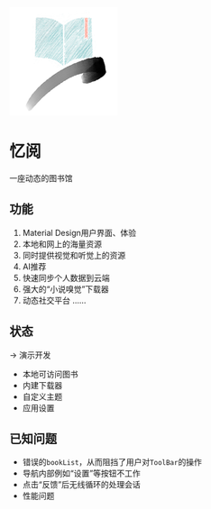 ![EnBook](https://github.com/EngLearnsh/EnBook/blob/master/app/src/main/res/mipmap-xxxhdpi/logo.png)
# 忆阅
一座动态的图书馆

## 功能
1. Material Design用户界面、体验
2. 本地和网上的海量资源
3. 同时提供视觉和听觉上的资源
4. AI推荐
5. 快速同步个人数据到云端
6. 强大的“小说嗅觉”下载器
7. 动态社交平台
……

## 状态
-> 演示开发
  - 本地可访问图书
  - 内建下载器
  - 自定义主题
  - 应用设置

## 已知问题
- 错误的`bookList`，从而阻挡了用户对`ToolBar`的操作
- 导航内部例如“设置”等按钮不工作
- 点击“反馈”后无线循环的处理会话
- 性能问题
